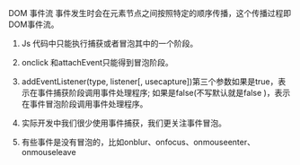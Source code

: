 DOM 事件流
事件发生时会在元素节点之间按照特定的顺序传播，这个传播过程即DOM事件流。

1. Js 代码中只能执行捕获或者冒泡其中的一个阶段。

2. onclick 和attachEvent只能得到冒泡阶段。

3. addEventListener(type, listener[, usecapture])第三个参数如果是true，表示在事件捕获阶段调用事件处理程序;
如果是false(不写默认就是false )，表示在事件冒泡阶段调用事件处理程序。

4. 实际开发中我们很少使用事件捕获，我们更关注事件冒泡。

5. 有些事件是没有冒泡的，比如onblur、onfocus、onmouseenter、onmouseleave